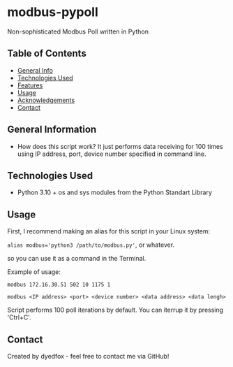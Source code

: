# modbus-pypoll
Non-sophisticated Modbus Poll written in Python

## Table of Contents
* [General Info](#general-information)
* [Technologies Used](#technologies-used)
* [Features](#features)
* [Usage](#usage)
* [Acknowledgements](#acknowledgements)
* [Contact](#contact)
<!-- * [License](#license) -->


## General Information
- How does this script work? It just performs data receiving for 100 times using IP address, port, device number specified in command line.

## Technologies Used
- Python 3.10 + os and sys modules from the Python Standart Library

## Usage

First, I recommend making an alias for this script in your Linux system:

`alias modbus='python3 /path/to/modbus.py'`, or whatever.

so you can use it as a command in the Terminal.

Example of usage:

```
modbus 172.16.30.51 502 10 1175 1

modbus <IP address> <port> <device number> <data address> <data lengh>

```

Script performs 100 poll iterations by default. You can iterrup it by pressing 'Ctrl+C'.

## Contact
Created by dyedfox - feel free to contact me via GitHub!